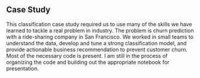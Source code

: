 ## Case Study

This classification case study required us to use many of the skills we have learned to tackle a real
problem in industry. The problem is churn prediction with a ride-sharing
company in San Francisco. We worked in small teams to understand the data, develop and tune a strong classification model, and provide actionable business recommendation to prevent customer churn. Most of the necessary code is present. I am still in the process of organizing the code and building out the appropriate notebook for presentation.
